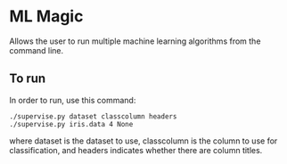 # ML Magic

Allows the user to run multiple machine learning algorithms from the command line.

## To run

In order to run, use this command:

    ./supervise.py dataset classcolumn headers
    ./supervise.py iris.data 4 None
 
where dataset is the dataset to use, classcolumn is the column to use for classification, and headers indicates whether there are column titles.